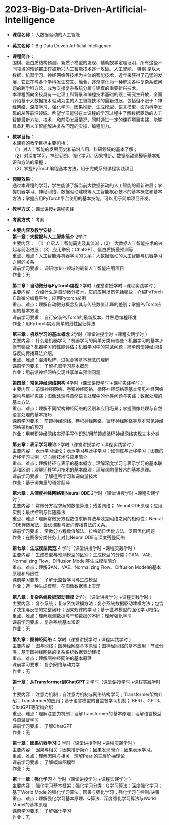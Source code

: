 # 2023-Big-Data-Driven-Artificial-Intelligence
+ **课程名称：** 大数据驱动的人工智能
+ **英文名称：** Big Data Driven Artificial Intelligence
+ **课程简介：**<br>
围棋、蛋白质结构预测、新质子模型的发现、辅助数学定理证明，所有这些不同领域的难题都正在被新兴人工智能技术逐一攻破。人工智能， 特别      是以大数据、机器学习、神经网络等技术为主体的智能技术，近年来获得了迅猛的发展，它正在与各个学科发生交叉、融合，逐渐演化为一种解决各种复杂系统问题的跨学科方论，成为支撑复杂系统分析与建模的重要新兴技术。<br>
本课程面向全校具有一定理工科背景和编程技术基础的硕士研究生开放，全面介绍基于大数据技术驱动为主的人工智能技术的最新进展，包括但不限于：神经网络、深度学习、强化学习、因果推断、生成模型、语言模型、面向科学发现的AI等前沿领域。希望学员能够在本课程的学习过程中了解数据驱动的人工智能最新方法、技术，和前沿发展情况，同时通过一定的课程项目实践，能够具备利用人工智能解决复杂问题的实操、编程能力。<br>
+ **教学目标：**<br>
  本课程的教学目标主要包括：<br>
（1）对人工智能的发展历史和前沿应用、科研领域的基本了解；<br>
（2）对深度学习、神经网络、强化学习、因果推断、数据驱动建模等基本知识和方法的掌握；<br>
（3）掌握PyTorch编程基本方法，用于完成系列课程实践项目<br>
+ **预期效果：**<br>
  通过本课程的学习，学生能够了解当前大数据驱动的人工智能的最新进展；掌握机器学习、神经网络、数据驱动建模等人工智能核心技术的基本概念和基本方法；掌握应用PyTorch平台使用的基本技能，可以用于简单项目开发。<br>
+ **教学方式：** 课堂讲授+课程实践
+ **考察方式：** 考察
+ **主要内容及教学安排：**<br>
**第一章：大数据与人工智能简介**                       2学时<br>
主要内容： （1）介绍人工智能简史及其流派；（2） 大数据人工智能技术的兴起与前沿进展；（3）应用举例：ChatGPT、蛋白质折叠预测等<br>
重点、难点：人工智能与机器学习的关系；大数据驱动的人工智能与机器学习之间的关系<br>
课前学习要求： 调研你专业领域的最新人工智能应用项目<br>
作业：无<br>

  **第二章：自动微分与PyTorch编程**     2学时（课堂讲授学时 +课程实践学时 ）<br>
  主要内容： 介绍什么是自动微分技术，它的应用场景包括哪些；介绍PyTorch自动微分编程平台；应用Pytorch举例<br>
  重点、难点：理解自动微分概念及其与传统数值计算的差别；掌握PyTorch应用的基本方法<br>
  课前学习要求： 自行安装PyTorch的最新版本，并熟悉编程环境<br>
  作业：用PyTorch实现简单的线性回归算法<br>

  **第三章：机器学习的基本概念**   2学时（课堂讲授学时 +课程实践学时 ）<br>
  主要内容： 什么是机器学习？机器学习的简单分类有哪些？机器学习的基本步骤有哪些？机器学习的性能评估；机器学习中的常见问题；简单前馈神经网络与反向传播算法介绍。<br>
  重点、难点：混淆矩阵、过拟合等基本概念的理解<br>
  课前学习要求： 了解机器学习基本概念<br>
  作业：用前馈神经网络实现共享单车预测问题<br>

  **第四章：常见神经网络架构**   4学时（课堂讲授学时 +课程实践学时 ）<br>
  主要内容： 前馈神经网络、卷积神经网络、循环神经网络等基本常见神经网络架构与编程实践；图像处理与自然语言处理中的分类问题与实践；数据处理的基本方法<br>
  重点、难点：理解不同架构神经网络的区别和应用场景；掌握图像处理与自然语言处理的基本技巧<br>
  课前学习要求： 前馈神经网络、卷积神经网络、循环神经网络等基本常见神经网络架构的预习<br>
  作业：用卷积神经网络实现手写体识别/用前馈或循环神经网络实现文本分类<br>

  **第五章：表示学习理论**   2学时（课堂讲授学时 +课程实践学时 ）<br>
  主要内容： 表示学习理论；表示学习与迁移学习；预训练与迁移学习；图像的迁移学习举例；词向量技术与应用简介<br>
  重点、难点：理解特征与表示的基本概念；理解深度学习与表示学习的基本联系和区别；理解迁移学习技术的基本原理；理解词向量技术的基本原理。<br>
  课前学习要求： 了解迁移学习和词向量技术<br>
  作业：基于词向量的语言翻译<br>

  **第六章：从深度神经网络到Neural ODE**   2学时（课堂讲授学时 +课程实践学时 ）<br>
  主要内容： 常微分方程求解的数值算法；残差网络； Neural ODE原理；应用实例；最优控制与伴随算法<br>
  重点、难点：理解常微分方程数值求解算法与残差网络之间的相似性；Neural ODE伴随解法、最优控制与反向传播算法的关系。<br>
  课前学习要求： 常微分方程数值解法、拉格朗日优化方法、泛函优化问题<br>
  作业：在图像分类任务上对比Neural ODE与深度残差网络<br>

  **第七章：生成模型概览**   4 学时（课堂讲授学时 +课程实践学时 ）<br>
  主要内容： 生成模型与预测模型的区别；生成模型的分类；GAN、VAE、Normalizing Flow、Diffusion Model等生成模型简介<br>
  重点、难点：理解GAN、VAE、Normalizing Flow、Diffusion Model的基本原理和局限性<br>
  课前学习要求： 了解无监督学习与生成模型<br>
  作业：选一种生成模型，在图像数据集上实现<br>

  **第八章：复杂系统数据驱动建模**   2学时（课堂讲授学时 +课程实践学时 ）<br>
  主要内容： 复杂系统；复杂系统建模方法；复杂系统数据驱动建模方法；包含了决策与反馈的完整闭环；因果规律的学习；基于世界模型的强化学习框架。<br>
  重点、难点：理解观测数据与干预数据的不同；理解强化学习<br>
  课前学习要求： 复杂系统基本知识<br>
  作业：无<br>

  **第九章：图神经网络**   4 学时（课堂讲授学时 +课程实践学时 ）<br>
  主要内容： 图与网络；图神经网络基本原理；图神经网络的基本应用：节点分类；基于图神经网络的复杂系统数据驱动建模<br>
  重点、难点：理解图神经网络的基本原理<br>
  课前学习要求： 复杂网络与动力学<br>
  作业：无<br>

  **第十章：从Transformer到ChatGPT**   2 学时（课堂讲授学时 +课程实践学时 ）<br>
  主要内容： 注意力机制；自注意力机制与网络结构学习；Transformer架构介绍；Transformer的应用；基于语言模型的自监督学习机制； BERT、GPT3、ChatGPT等架构介绍<br>
  重点、难点：理解注意力机制；理解Transformer的基本原理；理解语言模型与自监督学习<br>
  课前学习要求： 了解ChatGPT<br>
  作业：无<br>

  **第十章：因果机器学习**   2 学时（课堂讲授学时 +课程实践学时 ）<br>
  主要内容： 因果与相关；因果推断简介；因果发现简介；因果表示学习。<br>
  重点、难点：理解因果与相关，理解Pearl的三层阶梯理论<br>
  课前学习要求： 了解概率图模型<br>
  作业：无<br>

  **第十一章：强化学习**   4 学时（课堂讲授学时 +课程实践学时 ）<br>
  主要内容： 强化学习基本框架；强化学习分类；Q学习算法；深度强化学习；基于World Model的强化学习算法；因果与强化学习；强化学习与控制/决策<br>
  重点、难点：理解强化学习基本原理、Q算法、深度强化学习算法与World Model的基本原理<br>
  课前学习要求： 了解强化学习<br>
  作业：无<br>
